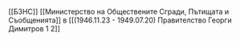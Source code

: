 [[БЗНС]]
[[Министерство на Обществените Сгради, Пътищата и Съобщенията]] в [[(1946.11.23 - 1949.07.20) Правителство Георги Димитров 1 2]]